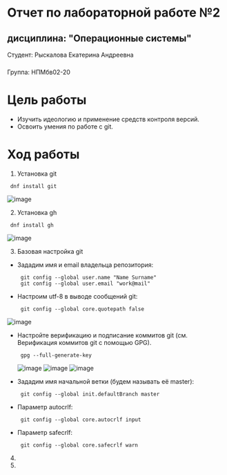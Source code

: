 # Отчет по лабораторной работе №2 
## дисциплина: "Операционные системы"

Студент: Рыскалова Екатерина Андреевна
###
Группа: НПМбв02-20


# Цель работы

- Изучить идеологию и применение средств контроля версий.
- Освоить умения по работе с git.

# Ход работы

1.   Установка git
   ``` shell
    dnf install git
   ```
![image](https://github.com/rinakatty/study_2023-2024_os-intro/assets/160457049/3285fc9b-fdea-4cc6-af12-bd1123802d65)

2.   Установка gh
   ``` shell
    dnf install gh
   ```
![image](https://github.com/rinakatty/study_2023-2024_os-intro/assets/160457049/21933a87-b4bf-4b09-b5b9-41b644313010)

3.   Базовая настройка git
- Зададим имя и email владельца репозитория:
   ``` shell
    git config --global user.name "Name Surname"
    git config --global user.email "work@mail"
   ```
- Настроим utf-8 в выводе сообщений git:
   ``` shell
    git config --global core.quotepath false
   ```
![image](https://github.com/rinakatty/study_2023-2024_os-intro/assets/160457049/d1e56aa0-75d7-4e31-b363-c5bfa2790d22)

- Настройте верификацию и подписание коммитов git (см. Верификация коммитов git с помощью GPG).
   ``` shell
    gpg --full-generate-key
   ```
  ![image](https://github.com/rinakatty/study_2023-2024_os-intro/assets/160457049/e876fb0d-c159-46aa-b56d-16a5116c56a3)
![image](https://github.com/rinakatty/study_2023-2024_os-intro/assets/160457049/dc937fa0-7d2a-4d5b-91de-b7be1734f977)
![image](https://github.com/rinakatty/study_2023-2024_os-intro/assets/160457049/6f111647-256b-4293-ab28-f594dd196204)


- Зададим имя начальной ветки (будем называть её master):
   ``` shell
    git config --global init.defaultBranch master
   ```

- Параметр autocrlf:
   ``` shell
    git config --global core.autocrlf input
   ```

- Параметр safecrlf:
   ``` shell
    git config --global core.safecrlf warn
   ```

4.   
5.   
   
